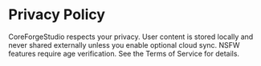 # Privacy Policy

CoreForgeStudio respects your privacy. User content is stored locally and never shared externally unless you enable optional cloud sync. NSFW features require age verification. See the Terms of Service for details.
